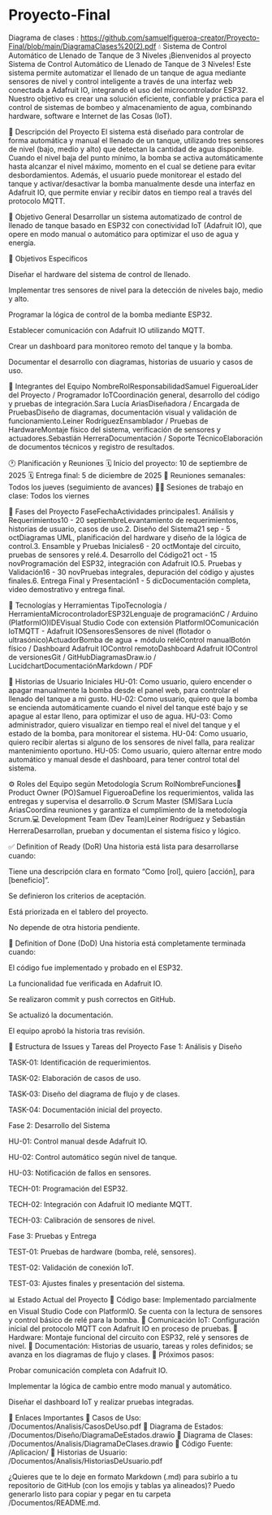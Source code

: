 # Proyecto-Final
Diagrama de clases : https://github.com/samuelfigueroa-creator/Proyecto-Final/blob/main/DiagramaClases%20(2).pdf
💧 Sistema de Control Automático de Llenado de Tanque de 3 Niveles
¡Bienvenidos al proyecto Sistema de Control Automático de Llenado de Tanque de 3 Niveles!
Este sistema permite automatizar el llenado de un tanque de agua mediante sensores de nivel y control inteligente a través de una interfaz web conectada a Adafruit IO, integrando el uso del microcontrolador ESP32.
Nuestro objetivo es crear una solución eficiente, confiable y práctica para el control de sistemas de bombeo y almacenamiento de agua, combinando hardware, software e Internet de las Cosas (IoT).

🧠 Descripción del Proyecto
El sistema está diseñado para controlar de forma automática y manual el llenado de un tanque, utilizando tres sensores de nivel (bajo, medio y alto) que detectan la cantidad de agua disponible.
Cuando el nivel baja del punto mínimo, la bomba se activa automáticamente hasta alcanzar el nivel máximo, momento en el cual se detiene para evitar desbordamientos.
Además, el usuario puede monitorear el estado del tanque y activar/desactivar la bomba manualmente desde una interfaz en Adafruit IO, que permite enviar y recibir datos en tiempo real a través del protocolo MQTT.

🎯 Objetivo General
Desarrollar un sistema automatizado de control de llenado de tanque basado en ESP32 con conectividad IoT (Adafruit IO), que opere en modo manual o automático para optimizar el uso de agua y energía.

🎯 Objetivos Específicos


Diseñar el hardware del sistema de control de llenado.


Implementar tres sensores de nivel para la detección de niveles bajo, medio y alto.


Programar la lógica de control de la bomba mediante ESP32.


Establecer comunicación con Adafruit IO utilizando MQTT.


Crear un dashboard para monitoreo remoto del tanque y la bomba.


Documentar el desarrollo con diagramas, historias de usuario y casos de uso.



👥 Integrantes del Equipo
NombreRolResponsabilidadSamuel FigueroaLíder del Proyecto / Programador IoTCoordinación general, desarrollo del código y pruebas de integración.Sara Lucía AriasDiseñadora / Encargada de PruebasDiseño de diagramas, documentación visual y validación de funcionamiento.Leiner RodríguezEnsamblador / Pruebas de HardwareMontaje físico del sistema, verificación de sensores y actuadores.Sebastián HerreraDocumentación / Soporte TécnicoElaboración de documentos técnicos y registro de resultados.

🕐 Planificación y Reuniones
🗓️ Inicio del proyecto: 10 de septiembre de 2025
🗓️ Entrega final: 5 de diciembre de 2025
💬 Reuniones semanales: Todos los jueves (seguimiento de avances)
🧑‍🏫 Sesiones de trabajo en clase: Todos los viernes

🧩 Fases del Proyecto
FaseFechaActividades principales1. Análisis y Requerimientos10 - 20 septiembreLevantamiento de requerimientos, historias de usuario, casos de uso.2. Diseño del Sistema21 sep - 5 octDiagramas UML, planificación del hardware y diseño de la lógica de control.3. Ensamble y Pruebas Iniciales6 - 20 octMontaje del circuito, pruebas de sensores y relé.4. Desarrollo del Código21 oct - 15 novProgramación del ESP32, integración con Adafruit IO.5. Pruebas y Validación16 - 30 novPruebas integrales, depuración del código y ajustes finales.6. Entrega Final y Presentación1 - 5 dicDocumentación completa, video demostrativo y entrega final.

🚀 Tecnologías y Herramientas
TipoTecnología / HerramientaMicrocontroladorESP32Lenguaje de programaciónC / Arduino (PlatformIO)IDEVisual Studio Code con extensión PlatformIOComunicación IoTMQTT - Adafruit IOSensoresSensores de nivel (flotador o ultrasónico)ActuadorBomba de agua + módulo reléControl manualBotón físico / Dashboard Adafruit IOControl remotoDashboard Adafruit IOControl de versionesGit / GitHubDiagramasDraw.io / LucidchartDocumentaciónMarkdown / PDF

📜 Historias de Usuario Iniciales
HU-01:
Como usuario, quiero encender o apagar manualmente la bomba desde el panel web, para controlar el llenado del tanque a mi gusto.
HU-02:
Como usuario, quiero que la bomba se encienda automáticamente cuando el nivel del tanque esté bajo y se apague al estar lleno, para optimizar el uso de agua.
HU-03:
Como administrador, quiero visualizar en tiempo real el nivel del tanque y el estado de la bomba, para monitorear el sistema.
HU-04:
Como usuario, quiero recibir alertas si alguno de los sensores de nivel falla, para realizar mantenimiento oportuno.
HU-05:
Como usuario, quiero alternar entre modo automático y manual desde el dashboard, para tener control total del sistema.

⚙️ Roles del Equipo según Metodología Scrum
RolNombreFunciones🧭 Product Owner (PO)Samuel FigueroaDefine los requerimientos, valida las entregas y supervisa el desarrollo.⚙️ Scrum Master (SM)Sara Lucía AriasCoordina reuniones y garantiza el cumplimiento de la metodología Scrum.💻 Development Team (Dev Team)Leiner Rodríguez y Sebastián HerreraDesarrollan, prueban y documentan el sistema físico y lógico.

✅ Definition of Ready (DoR)
Una historia está lista para desarrollarse cuando:


Tiene una descripción clara en formato “Como [rol], quiero [acción], para [beneficio]”.


Se definieron los criterios de aceptación.


Está priorizada en el tablero del proyecto.


No depende de otra historia pendiente.



🧩 Definition of Done (DoD)
Una historia está completamente terminada cuando:


El código fue implementado y probado en el ESP32.


La funcionalidad fue verificada en Adafruit IO.


Se realizaron commit y push correctos en GitHub.


Se actualizó la documentación.


El equipo aprobó la historia tras revisión.



🧱 Estructura de Issues y Tareas del Proyecto
Fase 1: Análisis y Diseño


TASK-01: Identificación de requerimientos.


TASK-02: Elaboración de casos de uso.


TASK-03: Diseño del diagrama de flujo y de clases.


TASK-04: Documentación inicial del proyecto.


Fase 2: Desarrollo del Sistema


HU-01: Control manual desde Adafruit IO.


HU-02: Control automático según nivel de tanque.


HU-03: Notificación de fallos en sensores.


TECH-01: Programación del ESP32.


TECH-02: Integración con Adafruit IO mediante MQTT.


TECH-03: Calibración de sensores de nivel.


Fase 3: Pruebas y Entrega


TEST-01: Pruebas de hardware (bomba, relé, sensores).


TEST-02: Validación de conexión IoT.


TEST-03: Ajustes finales y presentación del sistema.



📊 Estado Actual del Proyecto
🔹 Código base: Implementado parcialmente en Visual Studio Code con PlatformIO. Se cuenta con la lectura de sensores y control básico de relé para la bomba.
🔹 Comunicación IoT: Configuración inicial del protocolo MQTT con Adafruit IO en proceso de pruebas.
🔹 Hardware: Montaje funcional del circuito con ESP32, relé y sensores de nivel.
🔹 Documentación: Historias de usuario, tareas y roles definidos; se avanza en los diagramas de flujo y clases.
🔹 Próximos pasos:


Probar comunicación completa con Adafruit IO.


Implementar la lógica de cambio entre modo manual y automático.


Diseñar el dashboard IoT y realizar pruebas integradas.



🔗 Enlaces Importantes
🧩 Casos de Uso: /Documentos/Analisis/CasosDeUso.pdf
📘 Diagrama de Estados: /Documentos/Diseño/DiagramaDeEstados.drawio
🧠 Diagrama de Clases: /Documentos/Analisis/DiagramaDeClases.drawio
🔌 Código Fuente: /Aplicacion/
🧾 Historias de Usuario: /Documentos/Analisis/HistoriasDeUsuario.pdf

¿Quieres que te lo deje en formato Markdown (.md) para subirlo a tu repositorio de GitHub (con los emojis y tablas ya alineados)?
Puedo generarlo listo para copiar y pegar en tu carpeta /Documentos/README.md.
